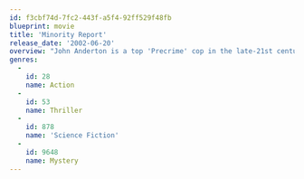 ```yaml
---
id: f3cbf74d-7fc2-443f-a5f4-92ff529f48fb
blueprint: movie
title: 'Minority Report'
release_date: '2002-06-20'
overview: "John Anderton is a top 'Precrime' cop in the late-21st century, when technology can predict crimes before they're committed. But Anderton becomes the quarry when another investigator targets him for a murder charge."
genres:
  -
    id: 28
    name: Action
  -
    id: 53
    name: Thriller
  -
    id: 878
    name: 'Science Fiction'
  -
    id: 9648
    name: Mystery
---
```

